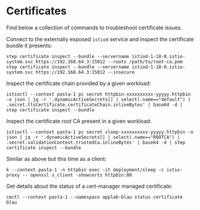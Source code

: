 # Certificates

Find below a collection of commands to troubleshoot certificate issues.

Connect to the externally exposed `istiod` service and inspect the certificate bundle it presents:
```console
step certificate inspect --bundle --servername istiod-1-18-0.istio-system.svc https://192.168.64.3:15012 --roots /path/to/root-ca.pem
step certificate inspect --bundle --servername istiod-1-18-0.istio-system.svc https://192.168.64.3:15012 --insecure
```

Inspect the certificate chain provided by a given workload:
```console
istioctl --context pasta-1 pc secret httpbin-xxxxxxxxxx-yyyyy.httpbin -o json | jq -r '.dynamicActiveSecrets[] | select(.name=="default") | .secret.tlsCertificate.certificateChain.inlineBytes' | base64 -d | step certificate inspect --bundle
```

Inspect the certificate root CA present in a given workload:
```console
istioctl --context pasta-1 pc secret sleep-xxxxxxxxxx-yyyyy.httpbin -o json | jq -r '.dynamicActiveSecrets[] | select(.name=="ROOTCA") | .secret.validationContext.trustedCa.inlineBytes' | base64 -d | step certificate inspect --bundle
```

Similar as above but this time as a client:
```console
k --context pasta-1 -n httpbin exec -it deployment/sleep -c istio-proxy -- openssl s_client -showcerts httpbin:80
```

Get details about the status of a cert-manager managed certificate:
```console
cmctl --context pasta-1 --namespace applab-blau status certificate blau
```